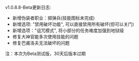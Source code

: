 v1.0.8.8-Beta更新日志: 

* 新增伪装者职业：掷弹兵(技能图标未完成)
* 新增选项: "禁用破坏功能", 可以直接禁用所有破坏(但可以关门)
* 新增选项："诅咒模式", 将小部分的任务难度加强到地狱级
* 修复大神官能多次使用技能的问题
* 修复巴甫洛夫无法破坏的问题

注：本次为Beta测试版，30天后版本过期